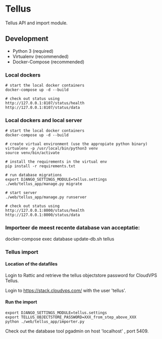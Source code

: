# Tellus
Tellus API and import  module.

## Development 

* Python 3 (required)
* Virtualenv (recommended)
* Docker-Compose (recommended)

    
### Local dockers
    # start the local docker containers
	docker-compose up -d --build
		
	# check out status using
	http://127.0.0.1:8107/status/health
	http://127.0.0.1:8107/status/data
	
### Local dockers and local server
    # start the local docker containers
	docker-compose up -d --build
	
	# create virtual environment (use the appropiate python binary)
	virtualenv -p /usr/local/bin/python3 venv
    source venv/bin/activate
    
    # install the requirements in the virtual env
    pip install -r requirements.txt
    
    # run database migrations
    export DJANGO_SETTINGS_MODULE=tellus.settings
    ./web/tellus_app/manage.py migrate
    
    # start server
    ./web/tellus_app/manage.py runserver  
   
   	# check out status using
    http://127.0.0.1:8000/status/health
    http://127.0.0.1:8000/status/data

### Importeer de meest recente database van acceptatie:

docker-compose exec database update-db.sh tellus

### Tellus import
#### Location of the datafiles
Login to Rattic and retrieve the tellus objectstore password for CloudVPS Tellus.

Login to https://stack.cloudvps.com/ with the user 'tellus'.

#### Run the import

    export DJANGO_SETTINGS_MODULE=tellus.settings
    export TELLUS_OBJECTSTORE_PASSWORD=XXX_from_step_above_XXX
    python ./web/tellus_app/importer.py
    
Check out the database tool pgadmin on host 'localhost' , port 5409.


